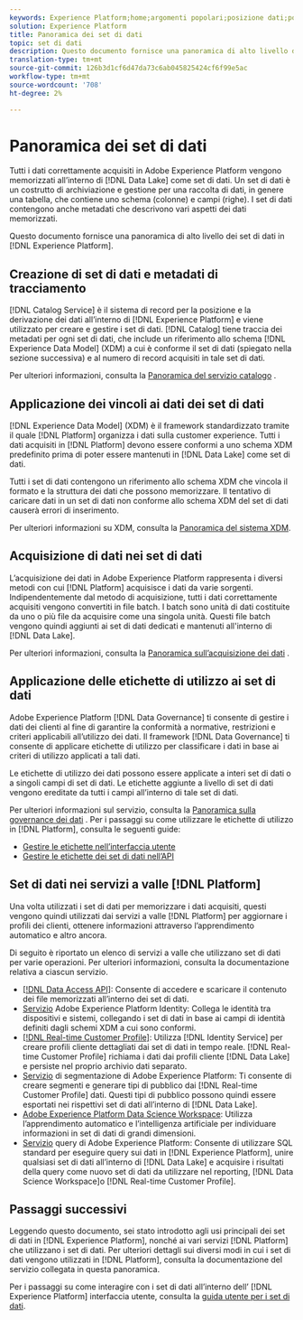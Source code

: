 ```yaml
---
keywords: Experience Platform;home;argomenti popolari;posizione dati;posizione dati;gestione dati;gestione dati;linea;linea;tipo di dati;tipi di dati;tipi di dati;tipo di dati
solution: Experience Platform
title: Panoramica dei set di dati
topic: set di dati
description: Questo documento fornisce una panoramica di alto livello dei set di dati in Experience Platform.
translation-type: tm+mt
source-git-commit: 126b3d1cf6d47da73c6ab045825424cf6f99e5ac
workflow-type: tm+mt
source-wordcount: '708'
ht-degree: 2%

---
```



# Panoramica dei set di dati

Tutti i dati correttamente acquisiti in Adobe Experience Platform vengono memorizzati all’interno di [!DNL Data Lake] come set di dati. Un set di dati è un costrutto di archiviazione e gestione per una raccolta di dati, in genere una tabella, che contiene uno schema (colonne) e campi (righe). I set di dati contengono anche metadati che descrivono vari aspetti dei dati memorizzati.

Questo documento fornisce una panoramica di alto livello dei set di dati in [!DNL Experience Platform].

## Creazione di set di dati e metadati di tracciamento

[!DNL Catalog Service] è il sistema di record per la posizione e la derivazione dei dati all’interno di  [!DNL Experience Platform] e viene utilizzato per creare e gestire i set di dati. [!DNL Catalog] tiene traccia dei metadati per ogni set di dati, che include un riferimento allo schema  [!DNL Experience Data Model] (XDM) a cui è conforme il set di dati (spiegato nella sezione successiva) e al numero di record acquisiti in tale set di dati.

Per ulteriori informazioni, consulta la [Panoramica del servizio catalogo](../home.md) .

## Applicazione dei vincoli ai dati dei set di dati

[!DNL Experience Data Model] (XDM) è il framework standardizzato tramite il quale  [!DNL Platform] organizza i dati sulla customer experience. Tutti i dati acquisiti in [!DNL Platform] devono essere conformi a uno schema XDM predefinito prima di poter essere mantenuti in [!DNL Data Lake] come set di dati.

Tutti i set di dati contengono un riferimento allo schema XDM che vincola il formato e la struttura dei dati che possono memorizzare. Il tentativo di caricare dati in un set di dati non conforme allo schema XDM del set di dati causerà errori di inserimento.

Per ulteriori informazioni su XDM, consulta la [Panoramica del sistema XDM](../../xdm/home.md).

## Acquisizione di dati nei set di dati

L’acquisizione dei dati in Adobe Experience Platform rappresenta i diversi metodi con cui [!DNL Platform] acquisisce i dati da varie sorgenti. Indipendentemente dal metodo di acquisizione, tutti i dati correttamente acquisiti vengono convertiti in file batch. I batch sono unità di dati costituite da uno o più file da acquisire come una singola unità. Questi file batch vengono quindi aggiunti ai set di dati dedicati e mantenuti all&#39;interno di [!DNL Data Lake].

Per ulteriori informazioni, consulta la [Panoramica sull’acquisizione dei dati](../../ingestion/home.md) .

## Applicazione delle etichette di utilizzo ai set di dati

Adobe Experience Platform [!DNL Data Governance] ti consente di gestire i dati dei clienti al fine di garantire la conformità a normative, restrizioni e criteri applicabili all’utilizzo dei dati. Il framework [!DNL Data Governance] ti consente di applicare etichette di utilizzo per classificare i dati in base ai criteri di utilizzo applicati a tali dati.

Le etichette di utilizzo dei dati possono essere applicate a interi set di dati o a singoli campi di set di dati. Le etichette aggiunte a livello di set di dati vengono ereditate da tutti i campi all’interno di tale set di dati.

Per ulteriori informazioni sul servizio, consulta la [Panoramica sulla governance dei dati](../../data-governance/home.md) . Per i passaggi su come utilizzare le etichette di utilizzo in [!DNL Platform], consulta le seguenti guide:

* [Gestire le etichette nell’interfaccia utente](../../data-governance/labels/user-guide.md)
* [Gestire le etichette dei set di dati nell’API](../../data-governance/labels/dataset-api.md)

## Set di dati nei servizi a valle [!DNL Platform]

Una volta utilizzati i set di dati per memorizzare i dati acquisiti, questi vengono quindi utilizzati dai servizi a valle [!DNL Platform] per aggiornare i profili dei clienti, ottenere informazioni attraverso l’apprendimento automatico e altro ancora.

Di seguito è riportato un elenco di servizi a valle che utilizzano set di dati per varie operazioni. Per ulteriori informazioni, consulta la documentazione relativa a ciascun servizio.

* [[!DNL Data Access API]](../../data-access/home.md): Consente di accedere e scaricare il contenuto dei file memorizzati all’interno dei set di dati.
* [Servizio](../../identity-service/home.md) Adobe Experience Platform Identity: Collega le identità tra dispositivi e sistemi, collegando i set di dati in base ai campi di identità definiti dagli schemi XDM a cui sono conformi.
* [[!DNL Real-time Customer Profile]](../../profile/home.md): Utilizza  [!DNL Identity Service] per creare profili cliente dettagliati dai set di dati in tempo reale. [!DNL Real-time Customer Profile] richiama i dati dai profili cliente  [!DNL Data Lake] e persiste nel proprio archivio dati separato.
* [Servizio](../../segmentation/home.md) di segmentazione di Adobe Experience Platform: Ti consente di creare segmenti e generare tipi di pubblico dai  [!DNL Real-time Customer Profile] dati. Questi tipi di pubblico possono quindi essere esportati nei rispettivi set di dati all’interno di [!DNL Data Lake].
* [Adobe Experience Platform Data Science Workspace](../../data-science-workspace/home.md): Utilizza l’apprendimento automatico e l’intelligenza artificiale per individuare informazioni in set di dati di grandi dimensioni.
* [Servizio](../../query-service/home.md) query di Adobe Experience Platform: Consente di utilizzare SQL standard per eseguire query sui dati in  [!DNL Experience Platform], unire qualsiasi set di dati all’interno di  [!DNL Data Lake] e acquisire i risultati della query come nuovo set di dati da utilizzare nel reporting,  [!DNL Data Science Workspace]o  [!DNL Real-time Customer Profile].

## Passaggi successivi

Leggendo questo documento, sei stato introdotto agli usi principali dei set di dati in [!DNL Experience Platform], nonché ai vari servizi [!DNL Platform] che utilizzano i set di dati. Per ulteriori dettagli sui diversi modi in cui i set di dati vengono utilizzati in [!DNL Platform], consulta la documentazione del servizio collegata in questa panoramica.

Per i passaggi su come interagire con i set di dati all’interno dell’ [!DNL Experience Platform] interfaccia utente, consulta la [guida utente per i set di dati](user-guide.md).